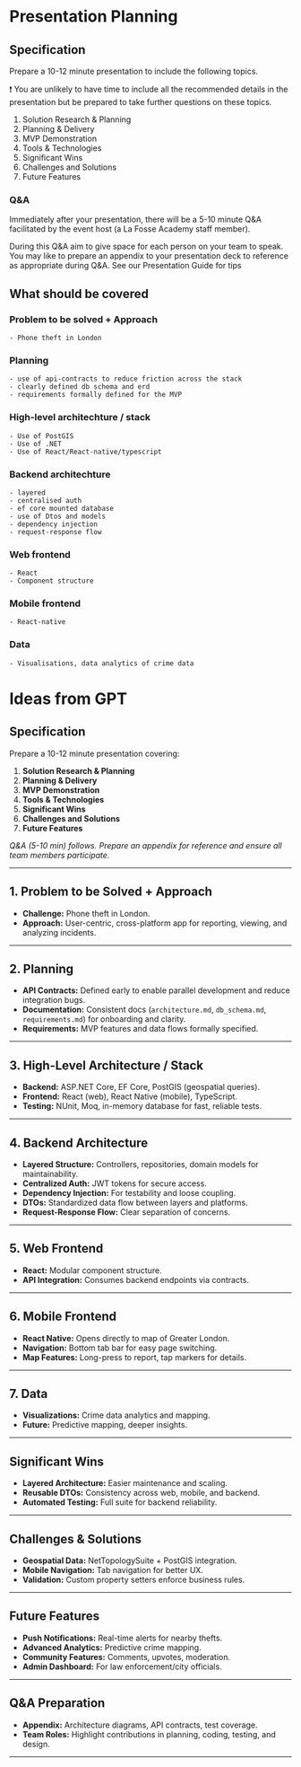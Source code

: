 
# Presentation Planning
## Specification
Prepare a 10-12 minute presentation to include the following topics.

❗ You are unlikely to have time to include all the recommended details in the presentation but be prepared to take further questions on these topics.

1. Solution Research & Planning
2. Planning & Delivery
3. MVP Demonstration
4. Tools & Technologies
5. Significant Wins
6. Challenges and Solutions
7. Future Features

### Q&A
Immediately after your presentation, there will be a 5-10 minute Q&A facilitated by the event host (a La Fosse Academy staff member).

During this Q&A aim to give space for each person on your team to speak.
You may like to prepare an appendix to your presentation deck to reference as appropriate during Q&A.
See our Presentation Guide for tips

## What should be covered 

### Problem to be solved + Approach
    - Phone theft in London

### Planning
    - use of api-contracts to reduce friction across the stack
    - clearly defined db schema and erd
    - requirements formally defined for the MVP

### High-level architechture / stack
    - Use of PostGIS
    - Use of .NET
    - Use of React/React-native/typescript

### Backend architechture
    - layered 
    - centralised auth
    - ef core mounted database
    - use of Dtos and models
    - dependency injection
    - request-response flow

### Web frontend 
    - React
    - Component structure

### Mobile frontend
    - React-native

### Data
    - Visualisations, data analytics of crime data
    
# Ideas from GPT

## Specification
Prepare a 10-12 minute presentation covering:

1. **Solution Research & Planning**
2. **Planning & Delivery**
3. **MVP Demonstration**
4. **Tools & Technologies**
5. **Significant Wins**
6. **Challenges and Solutions**
7. **Future Features**

*Q&A (5-10 min) follows. Prepare an appendix for reference and ensure all team members participate.*

---

## 1. Problem to be Solved + Approach
- **Challenge:** Phone theft in London.
- **Approach:** User-centric, cross-platform app for reporting, viewing, and analyzing incidents.

---

## 2. Planning
- **API Contracts:** Defined early to enable parallel development and reduce integration bugs.
- **Documentation:** Consistent docs (`architecture.md`, `db_schema.md`, `requirements.md`) for onboarding and clarity.
- **Requirements:** MVP features and data flows formally specified.

---

## 3. High-Level Architecture / Stack
- **Backend:** ASP.NET Core, EF Core, PostGIS (geospatial queries).
- **Frontend:** React (web), React Native (mobile), TypeScript.
- **Testing:** NUnit, Moq, in-memory database for fast, reliable tests.

---

## 4. Backend Architecture
- **Layered Structure:** Controllers, repositories, domain models for maintainability.
- **Centralized Auth:** JWT tokens for secure access.
- **Dependency Injection:** For testability and loose coupling.
- **DTOs:** Standardized data flow between layers and platforms.
- **Request-Response Flow:** Clear separation of concerns.

---

## 5. Web Frontend
- **React:** Modular component structure.
- **API Integration:** Consumes backend endpoints via contracts.

---

## 6. Mobile Frontend
- **React Native:** Opens directly to map of Greater London.
- **Navigation:** Bottom tab bar for easy page switching.
- **Map Features:** Long-press to report, tap markers for details.

---

## 7. Data
- **Visualizations:** Crime data analytics and mapping.
- **Future:** Predictive mapping, deeper insights.

---

## Significant Wins
- **Layered Architecture:** Easier maintenance and scaling.
- **Reusable DTOs:** Consistency across web, mobile, and backend.
- **Automated Testing:** Full suite for backend reliability.

---

## Challenges & Solutions
- **Geospatial Data:** NetTopologySuite + PostGIS integration.
- **Mobile Navigation:** Tab navigation for better UX.
- **Validation:** Custom property setters enforce business rules.

---

## Future Features
- **Push Notifications:** Real-time alerts for nearby thefts.
- **Advanced Analytics:** Predictive crime mapping.
- **Community Features:** Comments, upvotes, moderation.
- **Admin Dashboard:** For law enforcement/city officials.

---

## Q&A Preparation
- **Appendix:** Architecture diagrams, API contracts, test coverage.
- **Team Roles:** Highlight contributions in planning, coding, testing, and design.

---